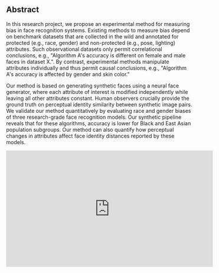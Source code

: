 ## Abstract
In this research project, we propose an experimental method for measuring bias in face recognition systems. Existing methods to measure bias depend on benchmark datasets that are collected in the wild and annotated for protected (e.g., race, gender) and non-protected (e.g., pose, lighting) attributes. Such observational datasets only permit correlational conclusions, e.g., "Algorithm A's accuracy is different on female and male faces in dataset X.". By contrast, experimental methods manipulate attributes individually and thus permit causal conclusions, e.g., "Algorithm A's accuracy is affected by gender and skin color."

Our method is based on generating synthetic faces using a neural face generator, where each attribute of interest is modified independently while leaving all other attributes constant. Human observers crucially provide the ground truth on perceptual identity similarity between synthetic image pairs. We validate our method quantitatively by evaluating race and gender biases of three research-grade face recognition models. Our synthetic pipeline reveals that for these algorithms, accuracy is lower for Black and East Asian population subgroups. Our method can also quantify how perceptual changes in attributes affect face identity distances reported by these models. 

<div align="center">
<iframe width="560" height="315" src="https://www.youtube.com/embed/extHERuTB_I" frameborder="0" allow="accelerometer; autoplay; encrypted-media; gyroscope; picture-in-picture" allowfullscreen></iframe>
<!-- </div>

Below, we use the [tipiX](https://github.com/adalca/tipiX) interactive visualization tool for some time lapses. The first row shows real time lapses created by artists, the second row shows videos synthesized by the <i>visual deprojection</i> baseline, and the third row shows videos synthesized by our method. To use the tipiX tool, click on the image to pause/start the autoplay feature, and move your mouse from left to right to move through each time lapse. 
<div align="center">
<iframe src="https://www.mit.edu/~adalca/tipiXnightly/?path=http://people.csail.mit.edu/xamyzhao/timelapse_outputs/sample_watercolor_results/preds_frame$.png&xBins=40&nDims=1&iframe=500x310&play=150" height="310" width="500"></iframe>
</div> -->

<!-- ## Dataset
Our large synthetic dataset, CausalFace, consisting of 48,000 synthetic face image pairs (10,200 unique synthetic faces) and 555,000 human annotations (individual attributes and pairwise identity comparisons) is available to researchers in this important area. Please refer to the paper for more details about the dataset.
**Painting Many Pasts: Synthesizing Time Lapse Videos of Paintings**  
[Amy Zhao](https://people.csail.mit.edu/xamyzhao), [Guha Balakrishnan](https://people.csail.mit.edu/balakg/), [Kathleen M. Lewis](https://katiemlewis.github.io/), [Fredo Durand](https://people.csail.mit.edu/fredo), [John Guttag](https://people.csail.mit.edu/guttag), [Adrian V. Dalca](adalca.mit.edu)  
To appear in CVPR 2020.  -->

<!-- <sub>Repo name inspired by Magic: The Gathering.</sub> -->

<!-- ![Timecrafting](https://gatherer.wizards.com/Handlers/Image.ashx?multiverseid=129012&type=card) -->
